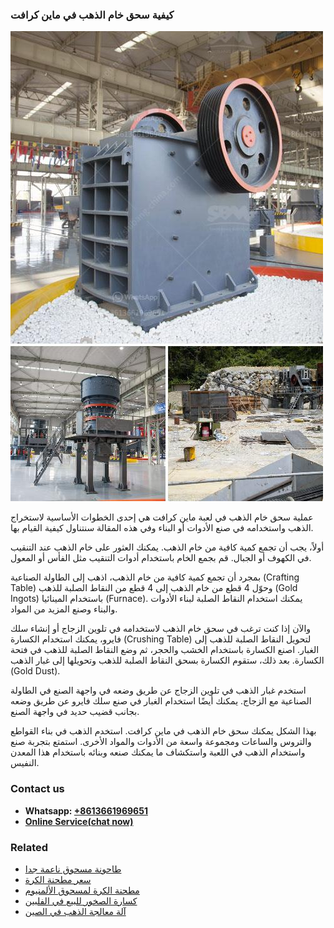 <h3>كيفية سحق خام الذهب في ماين كرافت</h3><img src='1701853338.jpg' alt=''><p>عملية سحق خام الذهب في لعبة ماين كرافت هي إحدى الخطوات الأساسية لاستخراج الذهب واستخدامه في صنع الأدوات أو البناء وفي هذه المقالة سنتناول كيفية القيام بها.</p><p>أولاً، يجب أن تجمع كمية كافية من خام الذهب. يمكنك العثور على خام الذهب عند التنقيب في الكهوف أو الجبال. قم بجمع الخام باستخدام أدوات التنقيب مثل الفأس أو المعول.</p><p>بمجرد أن تجمع كمية كافية من خام الذهب، اذهب إلى الطاولة الصناعية (Crafting Table) وحوّل 4 قطع من خام الذهب إلى 4 قطع من النقاط الصلبة للذهب (Gold Ingots) باستخدام المينائيا (Furnace). يمكنك استخدام النقاط الصلبة لبناء الأدوات والبناء وصنع المزيد من المواد.</p><p>والآن إذا كنت ترغب في سحق خام الذهب لاستخدامه في تلوين الزجاج أو إنشاء سلك فايرو، يمكنك استخدام الكسارة (Crushing Table) لتحويل النقاط الصلبة للذهب إلى الغبار. اصنع الكسارة باستخدام الخشب والحجر، ثم وضع النقاط الصلبة للذهب في فتحة الكسارة. بعد ذلك، ستقوم الكسارة بسحق النقاط الصلبة للذهب وتحويلها إلى غبار الذهب (Gold Dust).</p><p>استخدم غبار الذهب في تلوين الزجاج عن طريق وضعه في واجهة الصنع في الطاولة الصناعية مع الزجاج. يمكنك أيضًا استخدام الغبار في صنع سلك فايرو عن طريق وضعه بجانب قضيب حديد في واجهة الصنع.</p><p>بهذا الشكل يمكنك سحق خام الذهب في ماين كرافت. استخدم الذهب في بناء القواطع والتروس والساعات ومجموعة واسعة من الأدوات والمواد الأخرى. استمتع بتجربة صنع واستخدام الذهب في اللعبة واستكشاف ما يمكنك صنعه وبنائه باستخدام هذا المعدن النفيس.</p><h3>Contact us</h3><ul><li><strong>Whatsapp:&nbsp;<a href="https://wa.me/8613661969651">+8613661969651</a></strong></li><li><a href="https://swt.shibang-china.com/?git&amp;zhl&amp;كيفية سحق خام الذهب في ماين كرافت"><strong>Online Service(chat now)</strong></a></li></ul><h3>Related</h3><ul><li><a href='طاحونة مسحوق ناعمة جدا.md'>طاحونة مسحوق ناعمة جدا</a></li><li><a href='سعر مطحنة الكرة.md'>سعر مطحنة الكرة</a></li><li><a href='مطحنة الكرة لمسحوق الألمنيوم.md'>مطحنة الكرة لمسحوق الألمنيوم</a></li><li><a href='كسارة الصخور للبيع في الفلبين.md'>كسارة الصخور للبيع في الفلبين</a></li><li><a href='آلة معالجة الذهب في الصين.md'>آلة معالجة الذهب في الصين</a></li></ul>